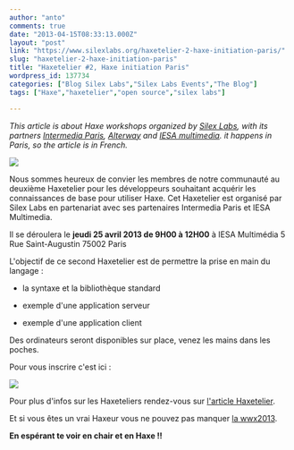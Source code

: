 ```yaml
---
author: "anto"
comments: true
date: "2013-04-15T08:33:13.000Z"
layout: "post"
link: "https://www.silexlabs.org/haxetelier-2-haxe-initiation-paris/"
slug: "haxetelier-2-haxe-initiation-paris"
title: "Haxetelier #2, Haxe initiation Paris"
wordpress_id: 137734
categories: ["Blog Silex Labs","Silex Labs Events","The Blog"]
tags: ["Haxe","haxetelier","open source","silex labs"]

---
```

_This article is about Haxe workshops organized by [Silex Labs](https://www.silexlabs.org/), with its partners [Intermedia Paris](http://www.intermedia-paris.fr/), [Alterway](http://www.alterway.fr/) and [IESA multimedia](http://www.iesamultimedia.fr/). it happens in Paris, so the article is in French._

[![](https://www.silexlabs.org/wp-content/uploads/2013/03/haxetelier-IESA-25-avril1.png)](http://haxetelier2.eventbrite.fr)

Nous sommes heureux de convier les membres de notre communauté au deuxième Haxetelier pour les développeurs souhaitant acquérir les connaissances de base pour utiliser Haxe.
Cet Haxetelier est organisé par Silex Labs en partenariat avec ses partenaires Intermedia Paris et IESA Multimedia.

Il se déroulera le **jeudi 25 avril 2013 de 9H00 à 12H00**
à IESA Multimédia
5 Rue Saint-Augustin
75002 Paris

L'objectif de ce second Haxetelier est de permettre la prise en main du langage :


- la syntaxe et la bibliothèque standard




- exemple d'une application serveur




- exemple d'une application client


Des ordinateurs seront disponibles sur place, venez les mains dans les poches.

Pour vous inscrire c'est ici :

[![](https://www.silexlabs.org/wp-content/uploads/2013/03/icone_inscription111.png)](http://haxetelier2.eventbrite.fr)

Pour plus d'infos sur les Haxeteliers rendez-vous sur [l'article Haxetelier](https://www.silexlabs.org/137619/the-blog/blog-silex-labs/haxeteliers-haxe-initiation-paris/?#concept).

Et si vous êtes un vrai Haxeur vous ne pouvez pas manquer [la wwx2013](https://www.silexlabs.org/137756/the-blog/blog-silex-labs/worldwide-haxe-conference-2013-announcement/).

**En espérant te voir en chair et en Haxe !!**

